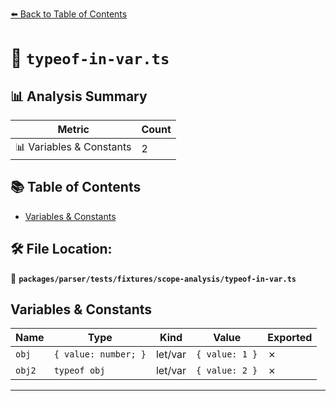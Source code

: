 [⬅️ Back to Table of Contents](../../../../../index.md)

# 📄 `typeof-in-var.ts`

## 📊 Analysis Summary

| Metric | Count |
|--------|-------|
| 📊 Variables & Constants | 2 |

## 📚 Table of Contents

- [Variables & Constants](#variables-constants)

## 🛠️ File Location:
📂 **`packages/parser/tests/fixtures/scope-analysis/typeof-in-var.ts`**

## Variables & Constants

| Name | Type | Kind | Value | Exported |
|------|------|------|-------|----------|
| `obj` | `{ value: number; }` | let/var | `{ value: 1 }` | ✗ |
| `obj2` | `typeof obj` | let/var | `{ value: 2 }` | ✗ |


---